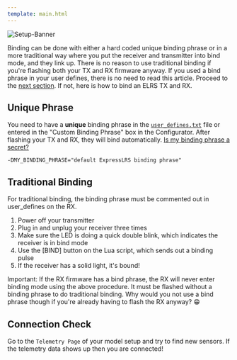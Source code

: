 ```yaml
---
template: main.html
---
```


![Setup-Banner](https://raw.githubusercontent.com/ExpressLRS/ExpressLRS-Hardware/master/img/quick-start.png)

Binding can be done with either a hard coded unique binding phrase or in a more traditional way where you put the receiver and transmitter into bind mode, and they link up. There is no reason to use traditional binding if you're flashing both your TX and RX firmware anyway. If you used a bind phrase in your user defines, there is no need to read this article. Proceed to the [next section](../../quick-start/pre-1stflight/). If not, here is how to bind an ELRS TX and RX.

## Unique Phrase

You need to have a **unique** binding phrase in the [`user_defines.txt`](../../software/user-defines/#binding-phrase) file or entered in the "Custom Binding Phrase" box in the Configurator.  After flashing your TX and RX, they will bind automatically. [Is my binding phrase a secret?](../../faq/#is-my-binding-phrase-a-secret)

```
-DMY_BINDING_PHRASE="default ExpressLRS binding phrase"
```

## Traditional Binding

For traditional binding, the binding phrase must be commented out in user_defines on the RX.

1. Power off your transmitter
2. Plug in and unplug your receiver three times
3. Make sure the LED is doing a quick double blink, which indicates the receiver is in bind mode
4. Use the [BIND] button on the Lua script, which sends out a binding pulse
5. If the receiver has a solid light, it's bound!

Important: If the RX firmware has a bind phrase, the RX will never enter binding mode using the above procedure. It must be flashed without a binding phrase to do traditional binding. Why would you not use a bind phrase though if you're already having to flash the RX anyway? :grin:

## Connection Check

Go to the `Telemetry Page` of your model setup and try to find new sensors. If the telemetry data shows up then you are connected!
